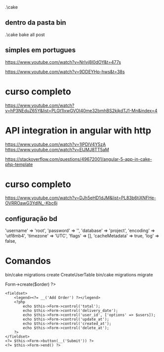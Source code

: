 .\cake
## dentro da pasta bin
.\cake bake all post


## simples em portugues
https://www.youtube.com/watch?v=NrIvj8I0dOY&t=477s



https://www.youtube.com/watch?v=9DDEYHp-hws&t=38s



# curso completo
https://www.youtube.com/watch?v=hP3NEduZ65Y&list=PLGt1lxwGVOI40me32bmhBS2kjkdTJ1-Mn&index=4

# API integration in angular with http
https://www.youtube.com/watch?v=1IPDlV4Y5zA
https://www.youtube.com/watch?v=ElJMJ8TT5aM


https://stackoverflow.com/questions/49672001/angular-5-app-in-cake-php-template


# curso completo

https://www.youtube.com/watch?v=DJh5eHD1dJM&list=PL83b6tjXNFHe-OVRROawG3YdIN_-Kbc6j

## configuração bd

'username' => 'root',
'password' => '',
'database' => 'project',
'encoding' => 'utf8mb4',
'timezone' => 'UTC',
'flags' => [],
'cacheMetadata' => true,
'log' => false,

# Comandos


bin/cake migrations create CreateUserTable
bin/cake migrations migrate



 <?= $this->Form->create($order) ?>
    <fieldset>
        <legend><?= __('Add Order') ?></legend>
        <?php
            echo $this->Form->control('total');
            echo $this->Form->control('delivery_date');
            echo $this->Form->control('user_id', ['options' => $users]);
            echo $this->Form->control('update_at');
            echo $this->Form->control('created_at');
            echo $this->Form->control('delete_at');
        ?>
    </fieldset>
    <?= $this->Form->button(__('Submit')) ?>
    <?= $this->Form->end() ?>
